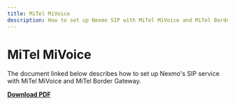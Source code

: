 ```yaml
---
title: MiTel MiVoice
description: How to set up Nexmo SIP with MiTel MiVoice and MiTel Border Gateway
---
```


# MiTel MiVoice

The document linked below describes how to set up Nexmo's SIP service with MiTel MiVoice and MiTel Border Gateway.

**[Download PDF](/pdf/sip/configuration/nexmo-sip-mitel-mivoice.pdf)**
